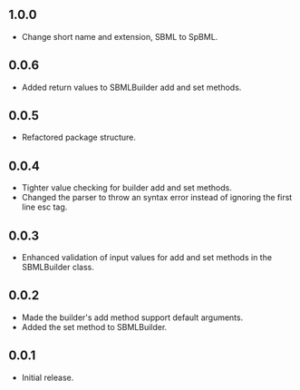 ## 1.0.0
* Change short name and extension, SBML to SpBML.

## 0.0.6
* Added return values to SBMLBuilder add and set methods.

## 0.0.5
* Refactored package structure.

## 0.0.4
* Tighter value checking for builder add and set methods.
* Changed the parser to throw an syntax error instead of ignoring the first line esc tag.

## 0.0.3
* Enhanced validation of input values for add and set methods in the SBMLBuilder class.

## 0.0.2

* Made the builder's add method support default arguments.
* Added the set method to SBMLBuilder.

## 0.0.1

* Initial release.
